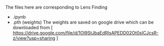 The files here are corresponding to Lens Finding 

- .ipynb
- .pth (weights) The weights are saved on google drive which can be downloaded from [ https://drive.google.com/file/d/1Ol9StJbaEdRlsAPEDD02Ot0sICJcsR-z/view?usp=sharing ]
